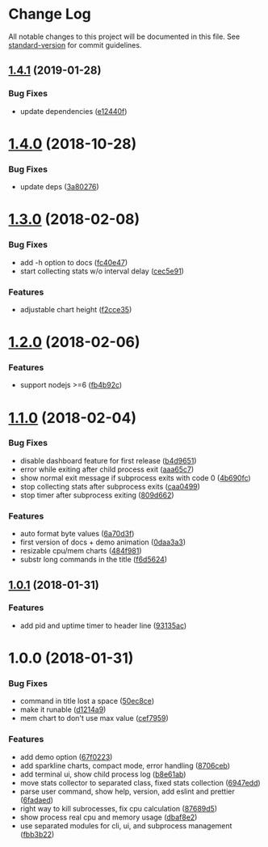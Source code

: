 # Change Log

All notable changes to this project will be documented in this file. See [standard-version](https://github.com/conventional-changelog/standard-version) for commit guidelines.

<a name="1.4.1"></a>
## [1.4.1](https://github.com/antonfisher/utop/compare/v1.4.0...v1.4.1) (2019-01-28)


### Bug Fixes

* update dependencies ([e12440f](https://github.com/antonfisher/utop/commit/e12440f))



<a name="1.4.0"></a>
# [1.4.0](https://github.com/antonfisher/utop/compare/v1.3.0...v1.4.0) (2018-10-28)


### Bug Fixes

* update deps ([3a80276](https://github.com/antonfisher/utop/commit/3a80276))



<a name="1.3.0"></a>
# [1.3.0](https://github.com/antonfisher/utop/compare/v1.2.0...v1.3.0) (2018-02-08)


### Bug Fixes

* add -h option to docs ([fc40e47](https://github.com/antonfisher/utop/commit/fc40e47))
* start collecting stats w/o interval delay ([cec5e91](https://github.com/antonfisher/utop/commit/cec5e91))


### Features

* adjustable chart height ([f2cce35](https://github.com/antonfisher/utop/commit/f2cce35))



<a name="1.2.0"></a>
# [1.2.0](https://github.com/antonfisher/utop/compare/v1.1.0...v1.2.0) (2018-02-06)


### Features

* support nodejs >=6 ([fb4b92c](https://github.com/antonfisher/utop/commit/fb4b92c))



<a name="1.1.0"></a>
# [1.1.0](https://github.com/antonfisher/utop/compare/v1.0.1...v1.1.0) (2018-02-04)


### Bug Fixes

* disable dashboard feature for first release ([b4d9651](https://github.com/antonfisher/utop/commit/b4d9651))
* error while exiting after child process exit ([aaa65c7](https://github.com/antonfisher/utop/commit/aaa65c7))
* show normal exit message if subprocess exits with code 0 ([4b690fc](https://github.com/antonfisher/utop/commit/4b690fc))
* stop collecting stats after subprocess exits ([caa0499](https://github.com/antonfisher/utop/commit/caa0499))
* stop timer after subprocess exiting ([809d662](https://github.com/antonfisher/utop/commit/809d662))


### Features

* auto format byte values ([6a70d3f](https://github.com/antonfisher/utop/commit/6a70d3f))
* first version of docs + demo animation ([0daa3a3](https://github.com/antonfisher/utop/commit/0daa3a3))
* resizable cpu/mem charts ([484f981](https://github.com/antonfisher/utop/commit/484f981))
* substr long commands in the title ([f6d5624](https://github.com/antonfisher/utop/commit/f6d5624))



<a name="1.0.1"></a>
## [1.0.1](https://github.com/antonfisher/utop/compare/v1.0.0...v1.0.1) (2018-01-31)


### Features

* add pid and uptime timer to header line ([93135ac](https://github.com/antonfisher/utop/commit/93135ac))



<a name="1.0.0"></a>
# 1.0.0 (2018-01-31)


### Bug Fixes

* command in title lost a space ([50ec8ce](https://github.com/antonfisher/utop/commit/50ec8ce))
* make it runable ([d1214a9](https://github.com/antonfisher/utop/commit/d1214a9))
* mem chart to don't use max value ([cef7959](https://github.com/antonfisher/utop/commit/cef7959))


### Features

* add demo option ([67f0223](https://github.com/antonfisher/utop/commit/67f0223))
* add sparkline charts, compact mode, error handling ([8706ceb](https://github.com/antonfisher/utop/commit/8706ceb))
* add terminal ui, show child process log ([b8e61ab](https://github.com/antonfisher/utop/commit/b8e61ab))
* move stats collector to separated class, fixed stats collection ([6947edd](https://github.com/antonfisher/utop/commit/6947edd))
* parse user command, show help, version, add eslint and prettier ([6fadaed](https://github.com/antonfisher/utop/commit/6fadaed))
* right way to kill subrocesses, fix cpu calculation ([87689d5](https://github.com/antonfisher/utop/commit/87689d5))
* show process real cpu and memory usage ([dbaf8e2](https://github.com/antonfisher/utop/commit/dbaf8e2))
* use separated modules for cli, ui, and subprocess management ([fbb3b22](https://github.com/antonfisher/utop/commit/fbb3b22))
